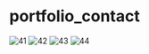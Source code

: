 # portfolio_contact
![41](https://user-images.githubusercontent.com/98634205/177213462-01221c69-384f-4797-81f5-2144a85dd45d.jpg)
![42](https://user-images.githubusercontent.com/98634205/177213529-8767fbd4-161f-474c-be46-2c2260fb4c35.jpg)
![43](https://user-images.githubusercontent.com/98634205/177213582-2d8bea2a-8c90-4c0e-85ce-75595563d353.jpg)
![44](https://user-images.githubusercontent.com/98634205/177213670-a194e2ba-7d94-4bba-9098-e07d54b52040.jpg)
